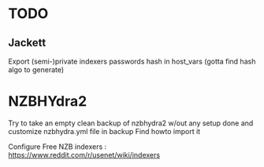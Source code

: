 # TODO

## Jackett

Export (semi-)private indexers passwords hash in host_vars (gotta find hash algo to generate)

# NZBHYdra2

Try to take an empty clean backup of nzbhydra2 w/out any setup done and customize nzbhydra.yml file in backup
Find howto import it

Configure Free NZB indexers : https://www.reddit.com/r/usenet/wiki/indexers

